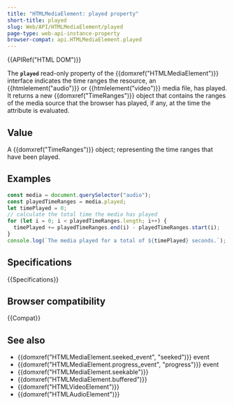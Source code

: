```yaml
---
title: "HTMLMediaElement: played property"
short-title: played
slug: Web/API/HTMLMediaElement/played
page-type: web-api-instance-property
browser-compat: api.HTMLMediaElement.played
---
```


{{APIRef("HTML DOM")}}

The **`played`** read-only property of the {{domxref("HTMLMediaElement")}} interface indicates the time ranges the resource, an {{htmlelement("audio")}} or {{htmlelement("video")}} media file, has played. It returns a new {{domxref("TimeRanges")}} object that contains the ranges of the media source that the browser has played, if any, at the time the attribute is evaluated.

## Value

A {{domxref("TimeRanges")}} object; representing the time ranges that have been played.

## Examples

```js
const media = document.querySelector("audio");
const playedTimeRanges = media.played;
let timePlayed = 0;
// calculate the total time the media has played
for (let i = 0; i < playedTimeRanges.length; i++) {
  timePlayed += playedTimeRanges.end(i) - playedTimeRanges.start(i);
}
console.log(`The media played for a total of ${timePlayed} seconds.`);
```

## Specifications

{{Specifications}}

## Browser compatibility

{{Compat}}

## See also

- {{domxref("HTMLMediaElement.seeked_event", "seeked")}} event
- {{domxref("HTMLMediaElement.progress_event", "progress")}} event
- {{domxref("HTMLMediaElement.seekable")}}
- {{domxref("HTMLMediaElement.buffered")}}
- {{domxref("HTMLVideoElement")}}
- {{domxref("HTMLAudioElement")}}
